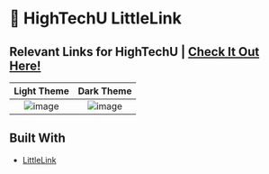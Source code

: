 # 🔗 HighTechU LittleLink

## Relevant Links for HighTechU | [Check It Out Here!](https://hightechu.github.io/links/)

  Light Theme              |  Dark Theme
:-------------------------:|:-------------------------:
![image](https://user-images.githubusercontent.com/26526271/96913681-d1889980-1458-11eb-8aaf-3b53d4585299.png)  |  ![image](https://user-images.githubusercontent.com/26526271/96913710-d9483e00-1458-11eb-8ebe-5ef475b8d8a7.png)

## Built With

* [LittleLink](https://github.com/sethcottle/littlelink)
